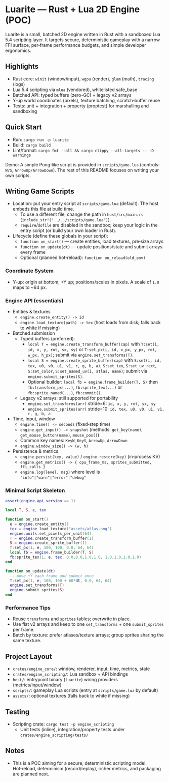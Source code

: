 # Luarite — Rust + Lua 2D Engine (POC)

Luarite is a small, batched 2D engine written in Rust with a sandboxed Lua 5.4 scripting layer. It targets secure, deterministic gameplay with a narrow FFI surface, per‑frame performance budgets, and simple developer ergonomics.

## Highlights
- Rust core: `winit` (window/input), `wgpu` (render), `glam` (math), `tracing` (logs)
- Lua 5.4 scripting via `mlua` (vendored), whitelisted safe_base
- Batched API: typed buffers (zero-GC) + legacy v2 arrays
- Y‑up world coordinates (pixels), texture batching, scratch‑buffer reuse
- Tests: unit + integration + property (proptest) for marshalling and sandboxing

## Quick Start
- Run: `cargo run -p luarite`
- Build: `cargo build`
- Lint/format: `cargo fmt --all && cargo clippy --all-targets -- -D warnings`

Demo: A simple Pong‑like script is provided in `scripts/game.lua` (controls: `W/S`, `ArrowUp/ArrowDown`). The rest of this README focuses on writing your own scripts.

## Writing Game Scripts
- Location: put your entry script at `scripts/game.lua` (default). The host embeds this file at build time.
  - To use a different file, change the path in `host/src/main.rs` (`include_str!("../../scripts/game.lua")`).
  - `require`/`dofile` are disabled in the sandbox; keep your logic in the entry script (or build your own loader in Rust).
- Lifecycle (define these globals in your script):
  - `function on_start()` — create entities, load textures, pre‑size arrays
  - `function on_update(dt)` — update positions/state and submit arrays every frame
  - Optional (planned hot‑reload): `function on_reload(old_env)`

### Coordinate System
- Y‑up: origin at bottom, +Y up; positions/scales in pixels. A scale of `1.0` maps to ~64 px.

### Engine API (essentials)
- Entities & textures
  - `engine.create_entity() -> id`
  - `engine.load_texture(path) -> tex` (host loads from disk; falls back to white if missing)
- Batched submission
  - Typed buffers (preferred):
    - `local T = engine.create_transform_buffer(cap)` with `T:set(i, id, x, y, rot, sx, sy)` or `T:set_px(i, id, x_px, y_px, rot, w_px, h_px)`; submit via `engine.set_transforms(T)`.
    - `local S = engine.create_sprite_buffer(cap)` with `S:set(i, id, tex, u0, v0, u1, v1, r, g, b, a)`, `S:set_tex`, `S:set_uv_rect`, `S:set_color`, `S:set_named_uv(i, atlas, name)`; submit via `engine.submit_sprites(S)`.
    - Optional builder: `local fb = engine.frame_builder(T, S)` then `fb:transform_px(...)`, `fb:sprite_tex(...)` or `fb:sprite_named(...)`, `fb:commit()`.
  - Legacy v2 arrays: still supported for portability
    - `engine.set_transforms(arr)` stride=6: `id, x, y, rot, sx, sy`
    - `engine.submit_sprites(arr)` stride=10: `id, tex, u0, v0, u1, v1, r, g, b, a`
- Time, input, window
  - `engine.time() -> seconds` (fixed‑step time)
  - `engine.get_input() -> snapshot` (methods: `get_key(name)`, `get_mouse_button(name)`, `mouse_pos()`)
  - Common key names: `KeyW`, `KeyS`, `ArrowUp`, `ArrowDown`
  - `engine.window_size() -> (w, h)`
- Persistence & metrics
  - `engine.persist(key, value)` / `engine.restore(key)` (in‑process KV)
  - `engine.get_metrics() -> { cpu_frame_ms, sprites_submitted, ffi_calls }`
  - `engine.log(level, msg)` where level is `"info"|"warn"|"error"|"debug"`

### Minimal Script Skeleton
```lua
assert(engine.api_version == 1)

local T, S, e, tex

function on_start()
  e = engine.create_entity()
  tex = engine.load_texture("assets/atlas.png")
  engine.units.set_pixels_per_unit(64)
  T = engine.create_transform_buffer(1)
  S = engine.create_sprite_buffer(1)
  T:set_px(1, e, 100, 100, 0.0, 64, 64)
  local fb = engine.frame_builder(T, S)
  fb:sprite_tex(1, e, tex, 0.0,0.0,1.0,1.0, 1.0,1.0,1.0,1.0)
end

function on_update(dt)
  -- move +Y each frame and submit once
  T:set_px(1, e, 100, 100 + 60*dt, 0.0, 64, 64)
  engine.set_transforms(T)
  engine.submit_sprites(S)
end
```

### Performance Tips
- Reuse `transforms` and `sprites` tables; overwrite in place.
- Use flat v2 arrays and keep to one `set_transforms` + one `submit_sprites` per frame.
- Batch by texture: prefer atlases/texture arrays; group sprites sharing the same texture.

## Project Layout
- `crates/engine_core/`: window, renderer, input, time, metrics, state
- `crates/engine_scripting/`: Lua sandbox + API bindings
- `host/`: entrypoint binary (`luarite`) wiring providers (metrics/input/window)
- `scripts/`: gameplay Lua scripts (entry at `scripts/game.lua` by default)
- `assets/`: optional textures (falls back to white if missing)

## Testing
- Scripting crate: `cargo test -p engine_scripting`
  - Unit tests (inline), integration/property tests under `crates/engine_scripting/tests/`

## Notes
- This is a POC aiming for a secure, deterministic scripting model. Hot‑reload, determinism (record/replay), richer metrics, and packaging are planned next.
